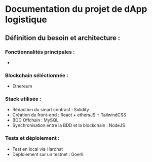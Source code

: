 # Documentation du projet de dApp logistique

## Définition du besoin et architecture :

### Fonctionnalités principales :

-

### Blockchain séléctionnée :

- Ethereum

### Stack utilisée :

- Rédaction du smart contract : Solidity
- Création du front-end : React + ethersJS + TailwindCSS
- BDD Offchain : MySQL
- Synchronisation entre la BDD et la blockchain : NodeJS

### Tests et déploiement :

- Test en local via Hardhat
- Déploiement sur un testnet : Goerli
